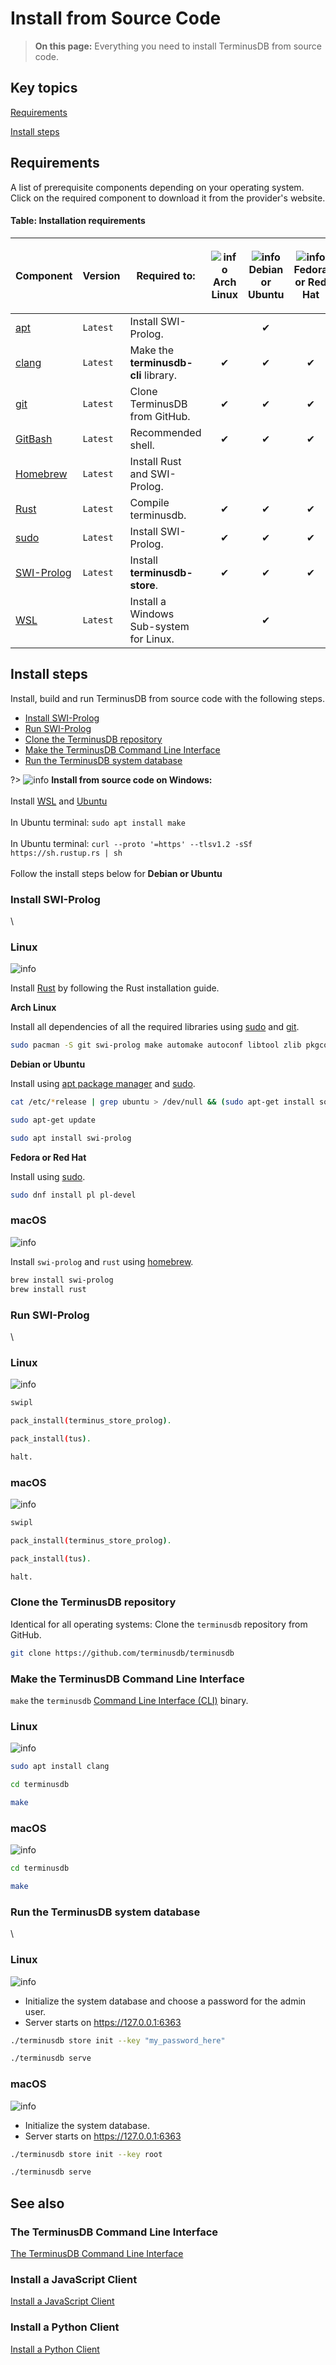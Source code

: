# Install from Source Code

> **On this page:** Everything you need to install TerminusDB from source code.

## Key topics

[Requirements](install-from-source-code.md#requirements)

[Install steps](install-from-source-code.md#install-steps)

## Requirements

A list of prerequisite components depending on your operating system. Click on the required component to download it from the provider's website.

#### Table: Installation requirements

| Component                                                | Version  | Required to:                            | <p><img src="../../../img/ico/terminusdb-icon-linux.svg" alt="info"><br>Arch Linux</p> | <p><img src="../../../img/ico/terminusdb-icon-linux.svg" alt="info"><br>Debian or Ubuntu</p> | <p><img src="../../../img/ico/terminusdb-icon-linux.svg" alt="info"><br>Fedora or Red Hat</p> | <p><img src="../../../img/ico/terminusdb-icon-apple.svg" alt="info"><br>macOS<br><br></p> | <p><img src="../../../img/ico/terminusdb-icon-windows.svg" alt="info"><br>Windows<br><br></p> |
| -------------------------------------------------------- | -------- | --------------------------------------- | :------------------------------------------------------------------------------------: | :------------------------------------------------------------------------------------------: | :-------------------------------------------------------------------------------------------: | :---------------------------------------------------------------------------------------: | :-------------------------------------------------------------------------------------------: |
| [apt](https://pkgs.org/download/apt)                     | `Latest` | Install SWI-Prolog.                     |                                                                                        |                                               ✔                                              |                                                                                               |                                                                                           |                                                                                               |
| [clang](https://releases.llvm.org)                       | `Latest` | Make the **terminusdb-cli** library.    |                                            ✔                                           |                                               ✔                                              |                                               ✔                                               |                                                                                           |                                                                                               |
| [git](https://git-scm.com/downloads)                     | `Latest` | Clone TerminusDB from GitHub.           |                                            ✔                                           |                                               ✔                                              |                                               ✔                                               |                                             ✔                                             |                                                                                               |
| [GitBash](https://git-scm.com/downloads)                 | `Latest` | Recommended shell.                      |                                            ✔                                           |                                               ✔                                              |                                               ✔                                               |                                             ✔                                             |                                               ✔                                               |
| [Homebrew](https://brew.sh)                              | `Latest` | Install Rust and SWI-Prolog.            |                                                                                        |                                                                                              |                                                                                               |                                             ✔                                             |                                                                                               |
| [Rust](https://www.rust-lang.org/tools/install)          | `Latest` | Compile terminusdb.                     |                                            ✔                                           |                                               ✔                                              |                                               ✔                                               |                                             ✔                                             |                                               ✔                                               |
| [sudo](https://www.sudo.ws/download.html)                | `Latest` | Install SWI-Prolog.                     |                                            ✔                                           |                                               ✔                                              |                                               ✔                                               |                                                                                           |                                                                                               |
| [SWI-Prolog](https://www.swi-prolog.org/download/stable) | `Latest` | Install **terminusdb-store**.           |                                            ✔                                           |                                               ✔                                              |                                               ✔                                               |                                             ✔                                             |                                                                                               |
| [WSL](https://ubuntu.com/wsl)                            | `Latest` | Install a Windows Sub-system for Linux. |                                                                                        |                                               ✔                                              |                                                                                               |                                                                                           |                                                                                               |

## Install steps

Install, build and run TerminusDB from source code with the following steps.

* [Install SWI-Prolog](install-from-source-code.md#install-swi-prolog)
* [Run SWI-Prolog](install-from-source-code.md#run-swi-prolog)
* [Clone the TerminusDB repository](install-from-source-code.md#clone-the-terminusdb-repository)
* [Make the TerminusDB Command Line Interface](install-from-source-code.md#make-the-terminusdb-command-line-interface)
* [Run the TerminusDB system database](install-from-source-code.md#run-the-terminusdb-system-database)

?> ![info](../../../img/ico/terminusdb-icon-windows.svg) **Install from source code on Windows:**\
\
Install [WSL](https://ubuntu.com/wsl) and [Ubuntu](https://ubuntu.com/#download)\
\
In Ubuntu terminal: `sudo apt install make`\
\
In Ubuntu terminal: `curl --proto '=https' --tlsv1.2 -sSf https://sh.rustup.rs | sh`\
\
Follow the install steps below for **Debian or Ubuntu**

### Install SWI-Prolog

\


### **Linux**

![info](../../../img/ico/terminusdb-icon-linux.svg)

Install [Rust](https://www.rust-lang.org/tools/install) by following the Rust installation guide.

**Arch Linux**

Install all dependencies of all the required libraries using [sudo](https://www.sudo.ws/download.html) and [git](https://git-scm.com/downloads).

```bash
sudo pacman -S git swi-prolog make automake autoconf libtool zlib pkgconf gcc
```

**Debian or Ubuntu**

Install using [apt package manager](https://pkgs.org/download/apt) and [sudo](https://www.sudo.ws/download.html).

```bash
cat /etc/*release | grep ubuntu > /dev/null && (sudo apt-get install software-properties-common; sudo apt-add-repository ppa:swi-prolog/stable)

sudo apt-get update

sudo apt install swi-prolog
```

**Fedora or Red Hat**

Install using [sudo](https://www.sudo.ws/download.html).

```bash
sudo dnf install pl pl-devel
```

### **macOS**

![info](../../../img/ico/terminusdb-icon-apple.svg)

Install `swi-prolog` and `rust` using [homebrew](https://brew.sh).

```bash
brew install swi-prolog
brew install rust
```

### Run SWI-Prolog

\


### **Linux**

![info](../../../img/ico/terminusdb-icon-linux.svg)

```bash
swipl

pack_install(terminus_store_prolog).

pack_install(tus).

halt.
```

### **macOS**

![info](../../../img/ico/terminusdb-icon-apple.svg)

```bash
swipl

pack_install(terminus_store_prolog).

pack_install(tus).

halt.
```

### Clone the TerminusDB repository

Identical for all operating systems: Clone the `terminusdb` repository from GitHub.

```bash
git clone https://github.com/terminusdb/terminusdb
```

### Make the TerminusDB Command Line Interface

`make` the `terminusdb` [Command Line Interface (CLI)](../../../terminusdb/install/reference/reference-cli/) binary.

### **Linux**

![info](../../../img/ico/terminusdb-icon-linux.svg)

```bash
sudo apt install clang

cd terminusdb

make
```

### **macOS**

![info](../../../img/ico/terminusdb-icon-apple.svg)

```bash
cd terminusdb

make
```

### Run the TerminusDB system database

\


### **Linux**

![info](../../../img/ico/terminusdb-icon-linux.svg)

* Initialize the system database and choose a password for the admin user.
* Server starts on https://127.0.0.1:6363

```bash
./terminusdb store init --key "my_password_here"

./terminusdb serve
```

### **macOS**

![info](../../../img/ico/terminusdb-icon-apple.svg)

* Initialize the system database.
* Server starts on https://127.0.0.1:6363

```bash
./terminusdb store init --key root

./terminusdb serve
```

## See also

### The TerminusDB Command Line Interface

[The TerminusDB Command Line Interface](../../../terminusdb/install/reference/reference-cli/)

### Install a JavaScript Client

[Install a JavaScript Client](../../../terminusdb/install/install/install-javascript-client/)

### Install a Python Client

[Install a Python Client](../../../terminusdb/install/install/install-python-client/)
